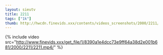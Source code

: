 ```yaml
--- 
layout: sieutv
title: 2211
tags: ["1k"]
thumb: http://hwcdn.finevids.xxx/contents/videos_screenshots/2000/2211/preview.mp4.jpg
---
```

{% include video src="http://www.finevids.xxx/get_file/1/8390a1e4dcc73e9ff64a38d2e001b681/2000/2211/2211.mp4/" %} 
